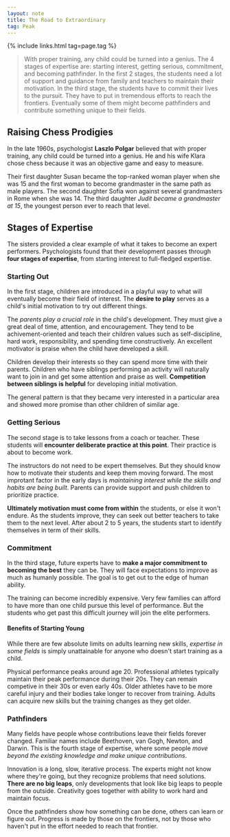 ```yaml
---
layout: note
title: The Road to Extraordinary
tag: Peak
---
```


{% include links.html tag=page.tag %}

> With proper training, any child could be turned into a genius. The 4 stages of expertise are: starting interest, getting serious, commitment, and becoming pathfinder. In the first 2 stages, the students need a lot of support and guidance from family and teachers to maintain their motivation. In the third stage, the students have to commit their lives to the pursuit. They have to put in tremendous efforts to reach the frontiers. Eventually some of them might become pathfinders and contribute something unique to their fields.

## Raising Chess Prodigies

In the late 1960s, psychologist **Laszlo Polgar** believed that with proper training, any child could be turned into a genius. He and his wife Klara chose chess because it was an objective game and easy to measure.

Their first daughter Susan became the top-ranked woman player when she was 15 and the first woman to become grandmaster in the same path as male players. The second daughter Sofia won against several grandmasters in Rome when she was 14. The third daughter *Judit became a grandmaster at 15*, the youngest person ever to reach that level.

## Stages of Expertise

The sisters provided a clear example of what it takes to become an expert performers. Psychologists found that their development passes through **four stages of expertise**, from starting interest to full-fledged expertise.

### Starting Out

In the first stage, children are introduced in a playful way to what will eventually become their field of interest. The **desire to play** serves as a child's initial motivation to try out different things.

The *parents play a crucial role* in the child's development. They must give a great deal of time, attention, and encouragement. They tend to be achivement-oriented and teach their children values such as self-discipline, hard work, responsibility, and spending time constructively. An excellent motivator is praise when the child have developed a skill.

Children develop their interests so they can spend more time with their parents. Children who have siblings performing an activity will naturally want to join in and get some attention and praise as well. **Competition between siblings is helpful** for developing initial motivation.

The general pattern is that they became very interested in a particular area and showed more promise than other children of similar age.

### Getting Serious

The second stage is to take lessons from a coach or teacher. These students will **encounter deliberate practice at this point**. Their practice is about to become work.

The instructors do not need to be expert themselves. But they should know how to motivate their students and keep them moving forward. The most improtant factor in the early days is *maintaining interest while the skills and habits are being built*. Parents can provide support and push children to prioritize practice.

**Ultimately motivation must come from within** the students, or else it won't endure. As the students improve, they can seek out better teachers to take them to the next level. After about 2 to 5 years, the students start to identify themselves in term of their skills.

### Commitment

In the third stage, future experts have to **make a major commitment to becoming the best** they can be. They will face expectations to improve as much as humanly possible. The goal is to get out to the edge of human ability.

The training can become incredibly expensive. Very few families can afford to have more than one child pursue this level of performance. But the students who get past this difficult journey will join the elite performers.

#### Benefits of Starting Young

While there are few absolute limits on adults learning new skills, *expertise in some fields* is simply unattainable for anyone who doesn't start training as a child.

Physical performance peaks around age 20. Professional athletes typically maintain their peak performance during their 20s. They can remain competive in their 30s or even early 40s. Older athletes have to be more careful injury and their bodies take longer to recover from training. Adults can acquire new skills but the training changes as they get older. 

### Pathfinders

Many fields have people whose contributions leave their fields forever changed. Familiar names include Beethoven, van Gogh, Newton, and Darwin. This is the fourth stage of expertise, where some people *move beyond the existing knowledge and make unique contributions*.

Innovation is a long, slow, iterative process. The experts might not know where they're going, but they recognize problems that need solutions. **There are no big leaps**, only developments that look like big leaps to people from the outside. Creativity goes together with ability to work hard and maintain focus.

Once the pathfinders show how something can be done, others can learn or figure out. Progress is made by those on the frontiers, not by those who haven't put in the effort needed to reach that frontier. 